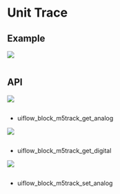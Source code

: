 # Unit Trace

## Example

<img class="blockly_svg" src="example.svg">

```python

```

## API

<img class="blockly_svg" src="https://m5stack.oss-cn-shenzhen.aliyuncs.com/resource/docs/static/assets/img/uiflow/blockly/unit/trace/uiflow_block_m5track_get_analog.svg">

```python

```

- uiflow_block_m5track_get_analog

<img class="blockly_svg" src="https://m5stack.oss-cn-shenzhen.aliyuncs.com/resource/docs/static/assets/img/uiflow/blockly/unit/trace/uiflow_block_m5track_get_digital.svg">

```python

```

- uiflow_block_m5track_get_digital

<img class="blockly_svg" src="https://m5stack.oss-cn-shenzhen.aliyuncs.com/resource/docs/static/assets/img/uiflow/blockly/unit/trace/uiflow_block_m5track_set_analog.svg">

```python

```

- uiflow_block_m5track_set_analog

